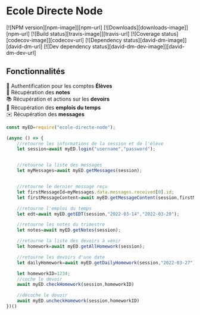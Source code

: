 # Ecole Directe Node


[![NPM version][npm-image]][npm-url] [![Downloads][downloads-image]][npm-url] [![Build status][travis-image]][travis-url] [![Coverage status][codecov-image]][codecov-url] [![Dependency status][david-dm-image]][david-dm-url] [![Dev dependency status][david-dm-dev-image]][david-dm-dev-url]

## Fonctionnalités

🔐 Authentification pour les comptes **Élèves**  
📑 Récupération des **notes**  
📚 Récupération et actions sur les **devoirs**  
📅 Récupération des **emplois du temps**  
✉️ Récupération des **messages**  

```js
const myED=require("ecole-directe-node");

(async () => {
    //retourne les informations de la session et de l'élève
    let session=await myED.login("username","password");


    //retourne la liste des messages
    let myMessages=await myED.getMessages(session);


    //retourne le dernier message reçu
    let firstMessageId=myMessages.data.messages.received[0].id;
    let firstMessageContent=await myED.getMessageContent(session,firstMessageId);

    //retourne l'emploi du temps
    let edt=await myED.getEDT(session,"2022-03-14","2022-03-20");

    //retourne les notes du trimestre
    let notes=await myED.getNotes(session);

    //retourne la liste des devoirs à venir
    let homework=await myED.getAllHomework(session);

    //retourne les devoirs d'une date
    let dailyHomework=await myED.getDailyHomework(session,"2022-03-27")

    let homeworkID=1234;
    //coche le devoir
    await myED.checkHomework(session,homeworkID)

    //décoche le devoir
    await myED.uncheckHomework(session,homeworkID)
})()
```